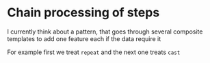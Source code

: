 # Chain processing of steps

I currently think about a pattern, that goes through several 
composite templates to add one feature each if the data require it

For example first we treat `repeat` and the next one treats `cast`

